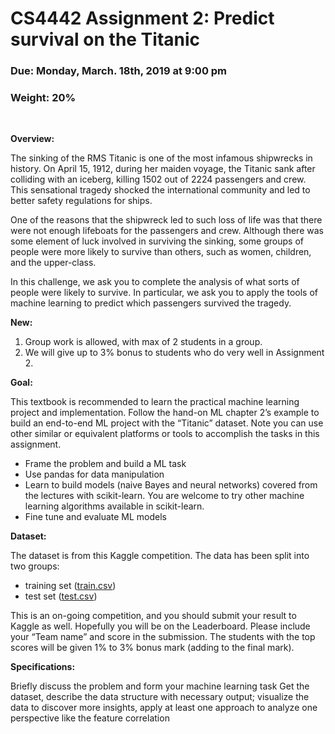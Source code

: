 # CS4442 Assignment 2: Predict survival on the Titanic
### Due: Monday, March. 18th, 2019 at 9:00 pm
### Weight: 20%
<br>

**Overview:**

The sinking of the RMS Titanic is one of the most infamous shipwrecks in history.  On April 15, 1912, during her maiden voyage, the Titanic sank after colliding with an iceberg, killing 1502 out of 2224 passengers and crew. This sensational tragedy shocked the international community and led to better safety regulations for ships.

One of the reasons that the shipwreck led to such loss of life was that there were not enough lifeboats for the passengers and crew. Although there was some element of luck involved in surviving the sinking, some groups of people were more likely to survive than others, such as women, children, and the upper-class.

In this challenge, we ask you to complete the analysis of what sorts of people were likely to survive. In particular, we ask you to apply the tools of machine learning to predict which passengers survived the tragedy.

**New:**

1. Group work is allowed, with max of 2 students in a group.
2. We will give up to 3% bonus to students who do very well in Assignment 2.

**Goal:**

This textbook <Hands-On Machine Learning with Scikit-Learn and TensorFlow> is recommended to learn the practical machine learning project and implementation.
Follow the hand-on ML chapter 2’s example to build an end-to-end ML project with the “Titanic” dataset. Note you can use other similar or equivalent platforms or tools to accomplish the tasks in this assignment.
- Frame the problem and build a ML task
- Use pandas for data manipulation
- Learn to build models (naive Bayes and neural networks) covered from the lectures with scikit-learn.  You are welcome to try other machine learning algorithms available in scikit-learn.
- Fine tune and evaluate ML models

**Dataset:**

The dataset is from this Kaggle competition.  The data has been split into two groups:
- training set ([train.csv](./data/train.csv))
- test set ([test.csv](./data/test.csv))

This is an on-going competition, and you should submit your result to Kaggle as well.  Hopefully you will be on the Leaderboard.  Please include your “Team name” and score in the submission. The students with the top scores will be given 1% to 3% bonus mark (adding to the final mark).

**Specifications:**

Briefly discuss the problem and form your machine learning task
Get the dataset, describe the data structure with necessary output; visualize the data to discover more insights, apply at least one approach to analyze one perspective like the feature correlation
